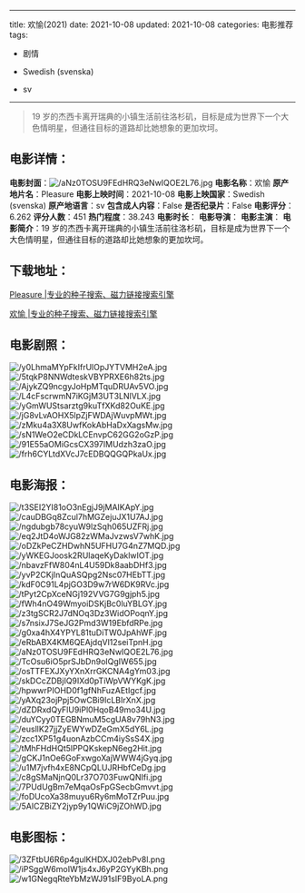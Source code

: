 
---
title: 欢愉(2021)
date: 2021-10-08
updated: 2021-10-08
categories: 电影推荐
tags:
- 剧情

- Swedish (svenska)
- sv
---


> 19 岁的杰西卡离开瑞典的小镇生活前往洛杉矶，目标是成为世界下一个大色情明星，但通往目标的道路却比她想象的更加坎坷。

## **电影详情**：

**电影封面**：<img src="https://image.tmdb.org/t/p/w200/aNz0TOSU9FEdHRQ3eNwIQOE2L76.jpg" alt="/aNz0TOSU9FEdHRQ3eNwIQOE2L76.jpg" title="/aNz0TOSU9FEdHRQ3eNwIQOE2L76.jpg">
**电影名称**：欢愉
**原产地片名**：Pleasure
**电影上映时间**：2021-10-08
**电影上映国家**：Swedish (svenska)
**原产地语言**：sv
**包含成人内容**：False
**是否纪录片**：False
**电影评分**：6.262
**评分人数**：451
**热门程度**：38.243
**电影时长**：
**电影导演**：
**电影主演**：
**电影简介**：19 岁的杰西卡离开瑞典的小镇生活前往洛杉矶，目标是成为世界下一个大色情明星，但通往目标的道路却比她想象的更加坎坷。

## **下载地址**：
[Pleasure |专业的种子搜索、磁力链接搜索引擎](https://movie.amd794.com:2083/?search=Pleasure&ordering=&mode=match_phrase&page_size=10&page=1)

[欢愉 |专业的种子搜索、磁力链接搜索引擎](https://movie.amd794.com:2083/?search=%E6%AC%A2%E6%84%89&ordering=&mode=match_phrase&page_size=10&page=1)
 

## **电影剧照**：
<img src="https://image.tmdb.org/t/p/original/y0LhmaMYpFkIfrUlOpJYTVMH2eA.jpg" alt="/y0LhmaMYpFkIfrUlOpJYTVMH2eA.jpg" title="/y0LhmaMYpFkIfrUlOpJYTVMH2eA.jpg"><img src="https://image.tmdb.org/t/p/original/5tqkP8NNWdteskVBYPRXE6h82ts.jpg" alt="/5tqkP8NNWdteskVBYPRXE6h82ts.jpg" title="/5tqkP8NNWdteskVBYPRXE6h82ts.jpg"><img src="https://image.tmdb.org/t/p/original/AjykZQ9ncgyJoHpMTquDRUAv5VO.jpg" alt="/AjykZQ9ncgyJoHpMTquDRUAv5VO.jpg" title="/AjykZQ9ncgyJoHpMTquDRUAv5VO.jpg"><img src="https://image.tmdb.org/t/p/original/L4cFscrwmN7iKGjM3UT3LNlVLX.jpg" alt="/L4cFscrwmN7iKGjM3UT3LNlVLX.jpg" title="/L4cFscrwmN7iKGjM3UT3LNlVLX.jpg"><img src="https://image.tmdb.org/t/p/original/yGmWUStsarztg9kuTfXKd82OuKE.jpg" alt="/yGmWUStsarztg9kuTfXKd82OuKE.jpg" title="/yGmWUStsarztg9kuTfXKd82OuKE.jpg"><img src="https://image.tmdb.org/t/p/original/jG8vLvAOHX5lpZjFWDAjWuvpMWt.jpg" alt="/jG8vLvAOHX5lpZjFWDAjWuvpMWt.jpg" title="/jG8vLvAOHX5lpZjFWDAjWuvpMWt.jpg"><img src="https://image.tmdb.org/t/p/original/zMku4a3X8UwfKokAbHaDxXagsMw.jpg" alt="/zMku4a3X8UwfKokAbHaDxXagsMw.jpg" title="/zMku4a3X8UwfKokAbHaDxXagsMw.jpg"><img src="https://image.tmdb.org/t/p/original/sN1WeO2eCDkLCEnvpC62GG2oGzP.jpg" alt="/sN1WeO2eCDkLCEnvpC62GG2oGzP.jpg" title="/sN1WeO2eCDkLCEnvpC62GG2oGzP.jpg"><img src="https://image.tmdb.org/t/p/original/91E55aOMiGcsCX397IMUdzh3zaO.jpg" alt="/91E55aOMiGcsCX397IMUdzh3zaO.jpg" title="/91E55aOMiGcsCX397IMUdzh3zaO.jpg"><img src="https://image.tmdb.org/t/p/original/frh6CYLtdXVcJ7cEDBQQGQPkaUx.jpg" alt="/frh6CYLtdXVcJ7cEDBQQGQPkaUx.jpg" title="/frh6CYLtdXVcJ7cEDBQQGQPkaUx.jpg">

## **电影海报**：
<img src="https://image.tmdb.org/t/p/original/t3SEI2YI81oO3nEgjJ9jMAIKApY.jpg" alt="/t3SEI2YI81oO3nEgjJ9jMAIKApY.jpg" title="/t3SEI2YI81oO3nEgjJ9jMAIKApY.jpg"><img src="https://image.tmdb.org/t/p/original/cauDBGq8Zcul7hMGZejuJX1U7AJ.jpg" alt="/cauDBGq8Zcul7hMGZejuJX1U7AJ.jpg" title="/cauDBGq8Zcul7hMGZejuJX1U7AJ.jpg"><img src="https://image.tmdb.org/t/p/original/ngdubgb78cyuW9lzSqh065UZFRj.jpg" alt="/ngdubgb78cyuW9lzSqh065UZFRj.jpg" title="/ngdubgb78cyuW9lzSqh065UZFRj.jpg"><img src="https://image.tmdb.org/t/p/original/eq2JtD4oWJG82zWMaJvzwsV7whK.jpg" alt="/eq2JtD4oWJG82zWMaJvzwsV7whK.jpg" title="/eq2JtD4oWJG82zWMaJvzwsV7whK.jpg"><img src="https://image.tmdb.org/t/p/original/oDZkPeCZHDwhN5UFHU7G4nZ7MQD.jpg" alt="/oDZkPeCZHDwhN5UFHU7G4nZ7MQD.jpg" title="/oDZkPeCZHDwhN5UFHU7G4nZ7MQD.jpg"><img src="https://image.tmdb.org/t/p/original/yWKEGJoosk2RUlaqeKyDaklwIOT.jpg" alt="/yWKEGJoosk2RUlaqeKyDaklwIOT.jpg" title="/yWKEGJoosk2RUlaqeKyDaklwIOT.jpg"><img src="https://image.tmdb.org/t/p/original/nbavzFfW804nL4U59Dk8aabDHf3.jpg" alt="/nbavzFfW804nL4U59Dk8aabDHf3.jpg" title="/nbavzFfW804nL4U59Dk8aabDHf3.jpg"><img src="https://image.tmdb.org/t/p/original/yvP2CKjInQuASQpg2Nsc07HEbTT.jpg" alt="/yvP2CKjInQuASQpg2Nsc07HEbTT.jpg" title="/yvP2CKjInQuASQpg2Nsc07HEbTT.jpg"><img src="https://image.tmdb.org/t/p/original/kdF0C91L4pjGO3D9w7rW6DK9RVc.jpg" alt="/kdF0C91L4pjGO3D9w7rW6DK9RVc.jpg" title="/kdF0C91L4pjGO3D9w7rW6DK9RVc.jpg"><img src="https://image.tmdb.org/t/p/original/tPyt2CpXceNGj192VVG7G9gjph5.jpg" alt="/tPyt2CpXceNGj192VVG7G9gjph5.jpg" title="/tPyt2CpXceNGj192VVG7G9gjph5.jpg"><img src="https://image.tmdb.org/t/p/original/fWh4nO49WmyoiDSKjBc0luYBLGY.jpg" alt="/fWh4nO49WmyoiDSKjBc0luYBLGY.jpg" title="/fWh4nO49WmyoiDSKjBc0luYBLGY.jpg"><img src="https://image.tmdb.org/t/p/original/z3tgSCR2J7dNOq3Dz3WidOPoqnY.jpg" alt="/z3tgSCR2J7dNOq3Dz3WidOPoqnY.jpg" title="/z3tgSCR2J7dNOq3Dz3WidOPoqnY.jpg"><img src="https://image.tmdb.org/t/p/original/s7nsixJ7SeJG2Pmd3W19EbfdRPe.jpg" alt="/s7nsixJ7SeJG2Pmd3W19EbfdRPe.jpg" title="/s7nsixJ7SeJG2Pmd3W19EbfdRPe.jpg"><img src="https://image.tmdb.org/t/p/original/g0xa4hX4YPYL81tuDiTW0JpAhWF.jpg" alt="/g0xa4hX4YPYL81tuDiTW0JpAhWF.jpg" title="/g0xa4hX4YPYL81tuDiTW0JpAhWF.jpg"><img src="https://image.tmdb.org/t/p/original/eRbABX4KM6QEAjdqVl12seiTpnH.jpg" alt="/eRbABX4KM6QEAjdqVl12seiTpnH.jpg" title="/eRbABX4KM6QEAjdqVl12seiTpnH.jpg"><img src="https://image.tmdb.org/t/p/original/aNz0TOSU9FEdHRQ3eNwIQOE2L76.jpg" alt="/aNz0TOSU9FEdHRQ3eNwIQOE2L76.jpg" title="/aNz0TOSU9FEdHRQ3eNwIQOE2L76.jpg"><img src="https://image.tmdb.org/t/p/original/TcOsu6iO5prSJbDn9oIQgIW655.jpg" alt="/TcOsu6iO5prSJbDn9oIQgIW655.jpg" title="/TcOsu6iO5prSJbDn9oIQgIW655.jpg"><img src="https://image.tmdb.org/t/p/original/osTTFEXJXyYXnXrrGKCNA4gYm03.jpg" alt="/osTTFEXJXyYXnXrrGKCNA4gYm03.jpg" title="/osTTFEXJXyYXnXrrGKCNA4gYm03.jpg"><img src="https://image.tmdb.org/t/p/original/skDCcZDBjIQ9IXd0pTiWpVWYKgK.jpg" alt="/skDCcZDBjIQ9IXd0pTiWpVWYKgK.jpg" title="/skDCcZDBjIQ9IXd0pTiWpVWYKgK.jpg"><img src="https://image.tmdb.org/t/p/original/hpwwrPIOHD0f1gfNhFuzAEtIgcf.jpg" alt="/hpwwrPIOHD0f1gfNhFuzAEtIgcf.jpg" title="/hpwwrPIOHD0f1gfNhFuzAEtIgcf.jpg"><img src="https://image.tmdb.org/t/p/original/yAXq23ojPpj5OwCBi9IcLBIrXnX.jpg" alt="/yAXq23ojPpj5OwCBi9IcLBIrXnX.jpg" title="/yAXq23ojPpj5OwCBi9IcLBIrXnX.jpg"><img src="https://image.tmdb.org/t/p/original/dZDRxdQyFlU9iPl0HqoB49mo34U.jpg" alt="/dZDRxdQyFlU9iPl0HqoB49mo34U.jpg" title="/dZDRxdQyFlU9iPl0HqoB49mo34U.jpg"><img src="https://image.tmdb.org/t/p/original/duYCyy0TEGBNmuM5cgUA8v79hN3.jpg" alt="/duYCyy0TEGBNmuM5cgUA8v79hN3.jpg" title="/duYCyy0TEGBNmuM5cgUA8v79hN3.jpg"><img src="https://image.tmdb.org/t/p/original/eusllK27jjZyEWYwDZeGmX5dY6L.jpg" alt="/eusllK27jjZyEWYwDZeGmX5dY6L.jpg" title="/eusllK27jjZyEWYwDZeGmX5dY6L.jpg"><img src="https://image.tmdb.org/t/p/original/zcc1XP51g4uonAzbCCm4iySsS4X.jpg" alt="/zcc1XP51g4uonAzbCCm4iySsS4X.jpg" title="/zcc1XP51g4uonAzbCCm4iySsS4X.jpg"><img src="https://image.tmdb.org/t/p/original/tMhFHdHQt5lPPQKskepN6eg2Hit.jpg" alt="/tMhFHdHQt5lPPQKskepN6eg2Hit.jpg" title="/tMhFHdHQt5lPPQKskepN6eg2Hit.jpg"><img src="https://image.tmdb.org/t/p/original/gCKJ1nOe6GoFxwgoXajWWW4jGyq.jpg" alt="/gCKJ1nOe6GoFxwgoXajWWW4jGyq.jpg" title="/gCKJ1nOe6GoFxwgoXajWWW4jGyq.jpg"><img src="https://image.tmdb.org/t/p/original/u1M7jvfh4xE8NCpQLUJRHbfCeDg.jpg" alt="/u1M7jvfh4xE8NCpQLUJRHbfCeDg.jpg" title="/u1M7jvfh4xE8NCpQLUJRHbfCeDg.jpg"><img src="https://image.tmdb.org/t/p/original/c8gSMaNjnQ0Lr37O703FuwQNIfi.jpg" alt="/c8gSMaNjnQ0Lr37O703FuwQNIfi.jpg" title="/c8gSMaNjnQ0Lr37O703FuwQNIfi.jpg"><img src="https://image.tmdb.org/t/p/original/7PUdUgBm7eMqaOsFpGSecbGmvvt.jpg" alt="/7PUdUgBm7eMqaOsFpGSecbGmvvt.jpg" title="/7PUdUgBm7eMqaOsFpGSecbGmvvt.jpg"><img src="https://image.tmdb.org/t/p/original/foDUcoXa38muyu6Ry6mMoTZrPuu.jpg" alt="/foDUcoXa38muyu6Ry6mMoTZrPuu.jpg" title="/foDUcoXa38muyu6Ry6mMoTZrPuu.jpg"><img src="https://image.tmdb.org/t/p/original/5AlCZBiZY2jyp9y1QWiC9jZOhWD.jpg" alt="/5AlCZBiZY2jyp9y1QWiC9jZOhWD.jpg" title="/5AlCZBiZY2jyp9y1QWiC9jZOhWD.jpg">

## **电影图标**：
<img src="https://image.tmdb.org/t/p/original/3ZFtbU6R6p4gulKHDXJ02ebPv8l.png" alt="/3ZFtbU6R6p4gulKHDXJ02ebPv8l.png" title="/3ZFtbU6R6p4gulKHDXJ02ebPv8l.png"><img src="https://image.tmdb.org/t/p/original/iPSggW6moIW1js4xJ6yP2GYyKBh.png" alt="/iPSggW6moIW1js4xJ6yP2GYyKBh.png" title="/iPSggW6moIW1js4xJ6yP2GYyKBh.png"><img src="https://image.tmdb.org/t/p/original/w1GNegqRteYbMzWJ91sIF9ByoLA.png" alt="/w1GNegqRteYbMzWJ91sIF9ByoLA.png" title="/w1GNegqRteYbMzWJ91sIF9ByoLA.png">
